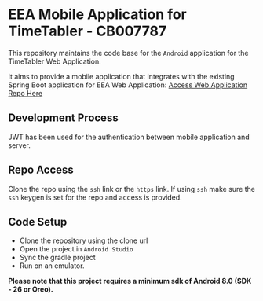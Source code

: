 # EEA Mobile Application for TimeTabler - CB007787
This repository maintains the code base for the `Android` application for the TimeTabler Web Application. 

It aims to provide a mobile application that integrates with the existing Spring Boot application for EEA Web Application: [Access Web Application Repo Here](https://github.com/lakindu2002/EEA_CB007787)

## Development Process 

JWT has been used for the authentication between mobile application and server.

## Repo Access 

Clone the repo using the `ssh` link or the `https` link. If using `ssh` make sure the `ssh` keygen is set for the repo and access is provided. 

## Code Setup
- Clone the repository using the clone url
- Open the project in `Android Studio`
- Sync the gradle project
- Run on an emulator.


**Please note that this project requires a minimum sdk of Android 8.0 (SDK - 26 or Oreo).**


